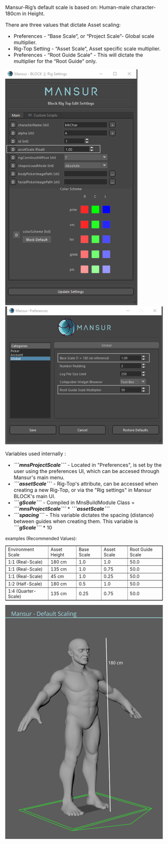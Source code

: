 <font size = 3>
Mansur-Rig’s default scale is based on: Human-male character- 180cm in Height.

There are three values that dictate Asset scaling:
<ul>
	<li>Preferences - “Base Scale”, or “Project Scale”- Global scale multiplier.</li>
	<li>Rig-Top Setting - “Asset Scale”, Asset specific scale multiplier.</li>
	<li>Preferences - “Root Guide Scale” - This will dictate the multiplier for the “Root Guide” only.</li>
</ul>

![drawing](userGuidesImages/scaling/scalingB.png) 
![drawing](userGuidesImages/scaling/scalingC.png) 

Variables used internally :
<ul>
	<li><b><i>```mnsProjectScale```</i></b> - Located in "Preferences", is set by the user using the preferences UI, which can be accesed through Mansur's main menu.</li>
	<li><b><i>```assetScale```</i></b> - Rig-Top's attribute, can be accessed when creating a new Rig-Top, or via the "Rig settings" in Mansur BLOCK's main UI.</li>
	<li><b><i>```gScale```</i></b> - Compiled in MnsBuildModule Class = <i><b>```mnsProjectScale```</b></i> * <b><i>```assetScale```</i></b></li>
	<li><b><i>```spacing```</i></b> - This variable dictates the spacing (distance) between guides when creating them. This variable is <b><i>```gScale```</i></b> * 10</li>
</ul>

</font>


examples (Recommended Values):
<table border = 1>
	<tr background color>
		<td>Environment Scale</td>
		<td>Asset Height</td>
		<td>Base Scale</td>
		<td>Asset Scale</td>
		<td>Root Guide Scale</td>
	</tr>
	<tr>
		<td>1:1 (Real-Scale)</td>
		<td>180 cm</td>
		<td>1.0</td>
		<td>1.0</td>
		<td>50.0</td>
	</tr>
	<tr>
		<td>1:1 (Real-Scale)</td>
		<td>135 cm</td>
		<td>1.0</td>
		<td>0.75</td>
		<td>50.0</td>
	</tr>
	<tr>
		<td>1:1 (Real-Scale)</td>
		<td>45 cm</td>
		<td>1.0</td>
		<td>0.25</td>
		<td>50.0</td>
	</tr>
	<tr>
		<td>1:2 (Half-Scale)</td>
		<td>180 cm</td>
		<td>0.5</td>
		<td>1.0</td>
		<td>50.0</td>
	</tr>
	<tr>
		<td>1:4 (Quarter-Scale)</td>
		<td>135 cm</td>
		<td>0.25</td>
		<td>0.75</td>
		<td>50.0</td>
	</tr>
</table>



![drawing](userGuidesImages/scaling/scalingA.png) 
